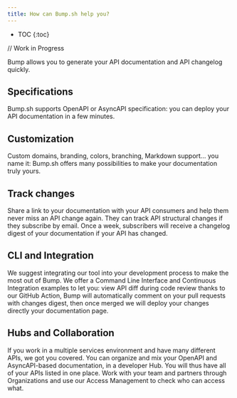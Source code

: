 ```yaml
---
title: How can Bump.sh help you?
---
```


- TOC
{:toc}

// Work in Progress 

Bump allows you to generate your API documentation and API changelog quickly.

## Specifications
Bump.sh supports OpenAPI or AsyncAPI specification: you can deploy your API documentation in a few minutes.

## Customization
Custom domains, branding, colors, branching, Markdown support... you name it: Bump.sh offers many possibilities to make your documentation truly yours.

## Track changes
Share a link to your documentation with your API consumers and help them never miss an API change again. They can track API structural changes if they subscribe by email. Once a week, subscribers will receive a changelog digest of your documentation if your API has changed.

## CLI and Integration
We suggest integrating our tool into your development process to make the most out of Bump. We offer a Command Line Interface and Continuous Integration examples to let you: view API diff during code review thanks to our GitHub Action, Bump will automatically comment on your pull requests with changes digest, then once merged we will deploy your changes directly your documentation page.

## Hubs and Collaboration
If you work in a multiple services environment and have many different APIs, we got you covered. You can organize and mix your OpenAPI and AsyncAPI-based documentation, in a developer Hub. You will thus have all of your APIs listed in one place.
Work with your team and partners through Organizations and use our Access Management to check who can access what.
